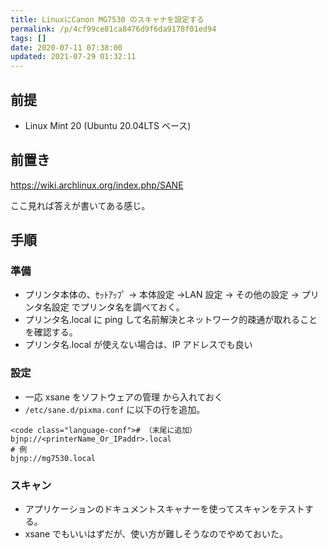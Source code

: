 ```yaml
---
title: LinuxにCanon MG7530 のスキャナを設定する
permalink: /p/4cf99ce81ca8476d9f6da9178f01ed94
tags: []
date: 2020-07-11 07:38:00
updated: 2021-07-29 01:32:11
---
```


## 前提

- Linux Mint 20 (Ubuntu 20.04LTS ベース)

## 前置き

<a href="https://wiki.archlinux.org/index.php/SANE"><https://wiki.archlinux.org/index.php/SANE>

ここ見れば答えが書いてある感じ。

## 手順

### 準備

- プリンタ本体の、ｾｯﾄｱｯﾌﾟ → 本体設定 →LAN 設定 → その他の設定 → プリンタ名設定 でプリンタ名を調べておく。
- プリンタ名.local に ping して名前解決とネットワーク的疎通が取れることを確認する。
- プリンタ名.local が使えない場合は、IP アドレスでも良い

### 設定

- 一応 xsane をソフトウェアの管理 から入れておく
- `/etc/sane.d/pixma.conf` に以下の行を追加。

```
<code class="language-conf"># （末尾に追加）
bjnp://<printerName_Or_IPaddr>.local
# 例
bjnp://mg7530.local
```

### スキャン

- アプリケーションのドキュメントスキャナーを使ってスキャンをテストする。
- xsane でもいいはずだが、使い方が難しそうなのでやめておいた。
